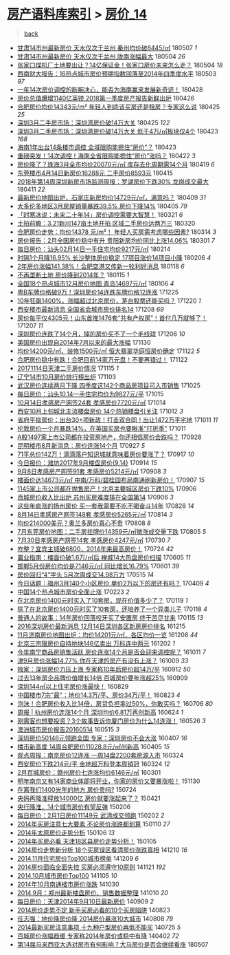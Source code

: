 [房产语料库索引](../../README.md)  > [房价_14](房价_14.md)
====
> [back](../README.md)

- [甘肃14市州最新房价 天水仅次于兰州 秦州均价破8445/㎡](http://jkwz.applinzi.com/ittc/7100310974756291590.html#%E7%94%98%E8%82%8314%E5%B8%82%E5%B7%9E%E6%9C%80%E6%96%B0%E6%88%BF%E4%BB%B7+%E5%A4%A9%E6%B0%B4%E4%BB%85%E6%AC%A1%E4%BA%8E%E5%85%B0%E5%B7%9E+%E7%A7%A6%E5%B7%9E%E5%9D%87%E4%BB%B7%E7%A0%B48445%2F%E3%8E%A1) 180507 *1* 
- [甘肃14市州最新房价 天水仅次于兰州 陇南涨幅最大](http://jkwz.applinzi.com/ittc/7099318248183170059.html#%E7%94%98%E8%82%8314%E5%B8%82%E5%B7%9E%E6%9C%80%E6%96%B0%E6%88%BF%E4%BB%B7+%E5%A4%A9%E6%B0%B4%E4%BB%85%E6%AC%A1%E4%BA%8E%E5%85%B0%E5%B7%9E+%E9%99%87%E5%8D%97%E6%B6%A8%E5%B9%85%E6%9C%80%E5%A4%A7) 180504 *26* 
- [张家口煤机厂土地要出让？14亿保证金！张家口房价未来怎么走？](http://jkwz.applinzi.com/ittc/7099244524335531014.html#%E5%BC%A0%E5%AE%B6%E5%8F%A3%E7%85%A4%E6%9C%BA%E5%8E%82%E5%9C%9F%E5%9C%B0%E8%A6%81%E5%87%BA%E8%AE%A9%EF%BC%9F14%E4%BA%BF%E4%BF%9D%E8%AF%81%E9%87%91%EF%BC%81%E5%BC%A0%E5%AE%B6%E5%8F%A3%E6%88%BF%E4%BB%B7%E6%9C%AA%E6%9D%A5%E6%80%8E%E4%B9%88%E8%B5%B0%EF%BC%9F) 180504 *18* 
- [西南财大报告：16热点城市房价预期指数回落至2014年四季度水平](http://jkwz.applinzi.com/ittc/7099020250710541322.html#%E8%A5%BF%E5%8D%97%E8%B4%A2%E5%A4%A7%E6%8A%A5%E5%91%8A%EF%BC%9A16%E7%83%AD%E7%82%B9%E5%9F%8E%E5%B8%82%E6%88%BF%E4%BB%B7%E9%A2%84%E6%9C%9F%E6%8C%87%E6%95%B0%E5%9B%9E%E8%90%BD%E8%87%B32014%E5%B9%B4%E5%9B%9B%E5%AD%A3%E5%BA%A6%E6%B0%B4%E5%B9%B3) 180503 *97* 
- [一年14次房价调控的断腕决心，能否为海南赢来发展新奇迹！](http://jkwz.applinzi.com/ittc/7096975159376479243.html#%E4%B8%80%E5%B9%B414%E6%AC%A1%E6%88%BF%E4%BB%B7%E8%B0%83%E6%8E%A7%E7%9A%84%E6%96%AD%E8%85%95%E5%86%B3%E5%BF%83%EF%BC%8C%E8%83%BD%E5%90%A6%E4%B8%BA%E6%B5%B7%E5%8D%97%E8%B5%A2%E6%9D%A5%E5%8F%91%E5%B1%95%E6%96%B0%E5%A5%87%E8%BF%B9%EF%BC%81) 180428  
- [房价总值爆增1140亿英镑 2018第一季度房产报告新鲜出炉](http://jkwz.applinzi.com/ittc/7096028236989596689.html#%E6%88%BF%E4%BB%B7%E6%80%BB%E5%80%BC%E7%88%86%E5%A2%9E1140%E4%BA%BF%E8%8B%B1%E9%95%91+2018%E7%AC%AC%E4%B8%80%E5%AD%A3%E5%BA%A6%E6%88%BF%E4%BA%A7%E6%8A%A5%E5%91%8A%E6%96%B0%E9%B2%9C%E5%87%BA%E7%82%89) 180426  
- [合肥房价均价14343元/m² 年轻人到底该买房还是租房？专家这么说](http://jkwz.applinzi.com/ittc/7095941822058857478.html#%E5%90%88%E8%82%A5%E6%88%BF%E4%BB%B7%E5%9D%87%E4%BB%B714343%E5%85%83%2Fm%C2%B2+%E5%B9%B4%E8%BD%BB%E4%BA%BA%E5%88%B0%E5%BA%95%E8%AF%A5%E4%B9%B0%E6%88%BF%E8%BF%98%E6%98%AF%E7%A7%9F%E6%88%BF%EF%BC%9F%E4%B8%93%E5%AE%B6%E8%BF%99%E4%B9%88%E8%AF%B4) 180425 *25* 
- [深圳3月二手房市场：深圳湾房价破14万大关](http://jkwz.applinzi.com/ittc/7095886713836798982.html#%E6%B7%B1%E5%9C%B33%E6%9C%88%E4%BA%8C%E6%89%8B%E6%88%BF%E5%B8%82%E5%9C%BA%EF%BC%9A%E6%B7%B1%E5%9C%B3%E6%B9%BE%E6%88%BF%E4%BB%B7%E7%A0%B414%E4%B8%87%E5%A4%A7%E5%85%B3) 180425 *122* 
- [深圳3月二手房市场：深圳湾房价破14万大关 低于4万/㎡板块仅4个](http://jkwz.applinzi.com/ittc/7095238578189894672.html#%E6%B7%B1%E5%9C%B33%E6%9C%88%E4%BA%8C%E6%89%8B%E6%88%BF%E5%B8%82%E5%9C%BA%EF%BC%9A%E6%B7%B1%E5%9C%B3%E6%B9%BE%E6%88%BF%E4%BB%B7%E7%A0%B414%E4%B8%87%E5%A4%A7%E5%85%B3+%E4%BD%8E%E4%BA%8E4%E4%B8%87%2F%E3%8E%A1%E6%9D%BF%E5%9D%97%E4%BB%854%E4%B8%AA) 180423 *168* 
- [海南1年出台14条楼市调控 全域限购能摁住“房价”？](http://jkwz.applinzi.com/ittc/7095129532447327238.html#%E6%B5%B7%E5%8D%971%E5%B9%B4%E5%87%BA%E5%8F%B014%E6%9D%A1%E6%A5%BC%E5%B8%82%E8%B0%83%E6%8E%A7+%E5%85%A8%E5%9F%9F%E9%99%90%E8%B4%AD%E8%83%BD%E6%91%81%E4%BD%8F%E2%80%9C%E6%88%BF%E4%BB%B7%E2%80%9D%EF%BC%9F) 180423  
- [重磅突发！14次调控！海南全省限购能摁住“房价”涨吗？](http://jkwz.applinzi.com/ittc/7094924701296231440.html#%E9%87%8D%E7%A3%85%E7%AA%81%E5%8F%91%EF%BC%8114%E6%AC%A1%E8%B0%83%E6%8E%A7%EF%BC%81%E6%B5%B7%E5%8D%97%E5%85%A8%E7%9C%81%E9%99%90%E8%B4%AD%E8%83%BD%E6%91%81%E4%BD%8F%E2%80%9C%E6%88%BF%E4%BB%B7%E2%80%9D%E6%B6%A8%E5%90%97%EF%BC%9F) 180422 *3* 
- [房价降了？珠海3月全市均价20070元/㎡ 库存去化周期需14个月](http://jkwz.applinzi.com/ittc/7093734842636436491.html#%E6%88%BF%E4%BB%B7%E9%99%8D%E4%BA%86%EF%BC%9F%E7%8F%A0%E6%B5%B73%E6%9C%88%E5%85%A8%E5%B8%82%E5%9D%87%E4%BB%B720070%E5%85%83%2F%E3%8E%A1+%E5%BA%93%E5%AD%98%E5%8E%BB%E5%8C%96%E5%91%A8%E6%9C%9F%E9%9C%8014%E4%B8%AA%E6%9C%88) 180419 *6* 
- [东莞楼市4月14日新房价16288元 二手房价8593元](http://jkwz.applinzi.com/ittc/7092296488233468939.html#%E4%B8%9C%E8%8E%9E%E6%A5%BC%E5%B8%824%E6%9C%8814%E6%97%A5%E6%96%B0%E6%88%BF%E4%BB%B716288%E5%85%83+%E4%BA%8C%E6%89%8B%E6%88%BF%E4%BB%B78593%E5%85%83) 180415  
- [2018年第14周深圳新房市场监测周报：罗湖房价下跌30% 龙岗成交最大](http://jkwz.applinzi.com/ittc/7090773542016910343.html#2018%E5%B9%B4%E7%AC%AC14%E5%91%A8%E6%B7%B1%E5%9C%B3%E6%96%B0%E6%88%BF%E5%B8%82%E5%9C%BA%E7%9B%91%E6%B5%8B%E5%91%A8%E6%8A%A5%EF%BC%9A%E7%BD%97%E6%B9%96%E6%88%BF%E4%BB%B7%E4%B8%8B%E8%B7%8C30%25+%E9%BE%99%E5%B2%97%E6%88%90%E4%BA%A4%E6%9C%80%E5%A4%A7) 180411 *22* 
- [最新房价地图出炉，石家庄新房均价14729元/㎡，满意吗？](http://jkwz.applinzi.com/ittc/7089876518098699274.html#%E6%9C%80%E6%96%B0%E6%88%BF%E4%BB%B7%E5%9C%B0%E5%9B%BE%E5%87%BA%E7%82%89%EF%BC%8C%E7%9F%B3%E5%AE%B6%E5%BA%84%E6%96%B0%E6%88%BF%E5%9D%87%E4%BB%B714729%E5%85%83%2F%E3%8E%A1%EF%BC%8C%E6%BB%A1%E6%84%8F%E5%90%97%EF%BC%9F) 180409 *31* 
- [大多伦多地区3月房屋销量暴跌39.5% 房价下降14%](http://jkwz.applinzi.com/ittc/7088340733818045447.html#%E5%A4%A7%E5%A4%9A%E4%BC%A6%E5%A4%9A%E5%9C%B0%E5%8C%BA3%E6%9C%88%E6%88%BF%E5%B1%8B%E9%94%80%E9%87%8F%E6%9A%B4%E8%B7%8C39.5%25+%E6%88%BF%E4%BB%B7%E4%B8%8B%E9%99%8D14%25) 180405 *79* 
- [「时寒冰说：未来二十年14」房价调控需要大智慧！](http://jkwz.applinzi.com/ittc/7082073922013234187.html#%E3%80%8C%E6%97%B6%E5%AF%92%E5%86%B0%E8%AF%B4%EF%BC%9A%E6%9C%AA%E6%9D%A5%E4%BA%8C%E5%8D%81%E5%B9%B414%E3%80%8D%E6%88%BF%E4%BB%B7%E8%B0%83%E6%8E%A7%E9%9C%80%E8%A6%81%E5%A4%A7%E6%99%BA%E6%85%A7%EF%BC%81) 180321 *6* 
- [土拍前瞻：3.21新川147亩土地开拍 区域二手房价达两万三](http://jkwz.applinzi.com/ittc/7082628645070046225.html#%E5%9C%9F%E6%8B%8D%E5%89%8D%E7%9E%BB%EF%BC%9A3.21%E6%96%B0%E5%B7%9D147%E4%BA%A9%E5%9C%9F%E5%9C%B0%E5%BC%80%E6%8B%8D+%E5%8C%BA%E5%9F%9F%E4%BA%8C%E6%89%8B%E6%88%BF%E4%BB%B7%E8%BE%BE%E4%B8%A4%E4%B8%87%E4%B8%89) 180320  
- [合肥房价走势：均价14378 元/m²！ 年轻人买房需考虑哪些因素?](http://jkwz.applinzi.com/ittc/7080280947599868939.html#%E5%90%88%E8%82%A5%E6%88%BF%E4%BB%B7%E8%B5%B0%E5%8A%BF%EF%BC%9A%E5%9D%87%E4%BB%B714378+%E5%85%83%2Fm%C2%B2%EF%BC%81+%E5%B9%B4%E8%BD%BB%E4%BA%BA%E4%B9%B0%E6%88%BF%E9%9C%80%E8%80%83%E8%99%91%E5%93%AA%E4%BA%9B%E5%9B%A0%E7%B4%A0%3F) 180314 *3* 
- [房价报告：2月全国房价稳中有升 贵阳新房均价同比上涨14.06%](http://jkwz.applinzi.com/ittc/7075564956798157841.html#%E6%88%BF%E4%BB%B7%E6%8A%A5%E5%91%8A%EF%BC%9A2%E6%9C%88%E5%85%A8%E5%9B%BD%E6%88%BF%E4%BB%B7%E7%A8%B3%E4%B8%AD%E6%9C%89%E5%8D%87+%E8%B4%B5%E9%98%B3%E6%96%B0%E6%88%BF%E5%9D%87%E4%BB%B7%E5%90%8C%E6%AF%94%E4%B8%8A%E6%B6%A814.06%25) 180301 *7* 
- [每日房价：汕头02月14日一手住宅均价9217元/㎡](http://jkwz.applinzi.com/ittc/7069960302928331793.html#%E6%AF%8F%E6%97%A5%E6%88%BF%E4%BB%B7%EF%BC%9A%E6%B1%95%E5%A4%B402%E6%9C%8814%E6%97%A5%E4%B8%80%E6%89%8B%E4%BD%8F%E5%AE%85%E5%9D%87%E4%BB%B79217%E5%85%83%2F%E3%8E%A1) 180214  
- [时隔1个月降16.95% 长沙整体房价稳定 17项目涨价14项目小降](http://jkwz.applinzi.com/ittc/7066930580296303633.html#%E6%97%B6%E9%9A%941%E4%B8%AA%E6%9C%88%E9%99%8D16.95%25+%E9%95%BF%E6%B2%99%E6%95%B4%E4%BD%93%E6%88%BF%E4%BB%B7%E7%A8%B3%E5%AE%9A+17%E9%A1%B9%E7%9B%AE%E6%B6%A8%E4%BB%B714%E9%A1%B9%E7%9B%AE%E5%B0%8F%E9%99%8D) 180206 *4* 
- [2年房价涨幅141.38%！合肥空港又传新一轮利好消息](http://jkwz.applinzi.com/ittc/7059853234716279825.html#2%E5%B9%B4%E6%88%BF%E4%BB%B7%E6%B6%A8%E5%B9%85141.38%25%EF%BC%81%E5%90%88%E8%82%A5%E7%A9%BA%E6%B8%AF%E5%8F%88%E4%BC%A0%E6%96%B0%E4%B8%80%E8%BD%AE%E5%88%A9%E5%A5%BD%E6%B6%88%E6%81%AF) 180118 *6* 
- [不再垄断土地 房价降到2014年？](http://jkwz.applinzi.com/ittc/7058890023976305681.html#%E4%B8%8D%E5%86%8D%E5%9E%84%E6%96%AD%E5%9C%9F%E5%9C%B0+%E6%88%BF%E4%BB%B7%E9%99%8D%E5%88%B02014%E5%B9%B4%EF%BC%9F) 180115 *1* 
- [全国18个热点城市12月房价地图 青岛14697元/㎡](http://jkwz.applinzi.com/ittc/7055508671792940049.html#%E5%85%A8%E5%9B%BD18%E4%B8%AA%E7%83%AD%E7%82%B9%E5%9F%8E%E5%B8%8212%E6%9C%88%E6%88%BF%E4%BB%B7%E5%9C%B0%E5%9B%BE+%E9%9D%92%E5%B2%9B14697%E5%85%83%2F%E3%8E%A1) 180106 *4* 
- [粤B车牌价格破9万！深圳房价14连跌车牌价格12连涨](http://jkwz.applinzi.com/ittc/7051061448078263312.html#%E7%B2%A4B%E8%BD%A6%E7%89%8C%E4%BB%B7%E6%A0%BC%E7%A0%B49%E4%B8%87%EF%BC%81%E6%B7%B1%E5%9C%B3%E6%88%BF%E4%BB%B714%E8%BF%9E%E8%B7%8C%E8%BD%A6%E7%89%8C%E4%BB%B7%E6%A0%BC12%E8%BF%9E%E6%B6%A8) 171225  
- [10年狂飙1400%，涨幅超过北京房价，茅台股票还能买吗？](http://jkwz.applinzi.com/ittc/7049299931955725329.html#10%E5%B9%B4%E7%8B%82%E9%A3%991400%25%EF%BC%8C%E6%B6%A8%E5%B9%85%E8%B6%85%E8%BF%87%E5%8C%97%E4%BA%AC%E6%88%BF%E4%BB%B7%EF%BC%8C%E8%8C%85%E5%8F%B0%E8%82%A1%E7%A5%A8%E8%BF%98%E8%83%BD%E4%B9%B0%E5%90%97%EF%BC%9F) 171220 *1* 
- [西安楼市最新消息 全国省会城市房价排名14](http://jkwz.applinzi.com/ittc/7044673342013965328.html#%E8%A5%BF%E5%AE%89%E6%A5%BC%E5%B8%82%E6%9C%80%E6%96%B0%E6%B6%88%E6%81%AF+%E5%85%A8%E5%9B%BD%E7%9C%81%E4%BC%9A%E5%9F%8E%E5%B8%82%E6%88%BF%E4%BB%B7%E6%8E%92%E5%90%8D14) 171208 *69* 
- [房价每平仅4305元！山东首推1476套“共有产权房”！首付几万就够了！](http://jkwz.applinzi.com/ittc/7044281067366777873.html#%E6%88%BF%E4%BB%B7%E6%AF%8F%E5%B9%B3%E4%BB%854305%E5%85%83%EF%BC%81%E5%B1%B1%E4%B8%9C%E9%A6%96%E6%8E%A81476%E5%A5%97%E2%80%9C%E5%85%B1%E6%9C%89%E4%BA%A7%E6%9D%83%E6%88%BF%E2%80%9D%EF%BC%81%E9%A6%96%E4%BB%98%E5%87%A0%E4%B8%87%E5%B0%B1%E5%A4%9F%E4%BA%86%EF%BC%81) 171207 *11* 
- [深圳房价连跌了14个月，掉的房价买不了一个毛线球](http://jkwz.applinzi.com/ittc/7043866926453883920.html#%E6%B7%B1%E5%9C%B3%E6%88%BF%E4%BB%B7%E8%BF%9E%E8%B7%8C%E4%BA%8614%E4%B8%AA%E6%9C%88%EF%BC%8C%E6%8E%89%E7%9A%84%E6%88%BF%E4%BB%B7%E4%B9%B0%E4%B8%8D%E4%BA%86%E4%B8%80%E4%B8%AA%E6%AF%9B%E7%BA%BF%E7%90%83) 171206 *10* 
- [美国房价出现自2014年7月以来的最大涨幅](http://jkwz.applinzi.com/ittc/7041787527969637392.html#%E7%BE%8E%E5%9B%BD%E6%88%BF%E4%BB%B7%E5%87%BA%E7%8E%B0%E8%87%AA2014%E5%B9%B47%E6%9C%88%E4%BB%A5%E6%9D%A5%E7%9A%84%E6%9C%80%E5%A4%A7%E6%B6%A8%E5%B9%85) 171130  
- [均价14200元/㎡、装修1500元/㎡ 恒大翡翠华庭恒房价确定](http://jkwz.applinzi.com/ittc/7038819529843541009.html#%E5%9D%87%E4%BB%B714200%E5%85%83%2F%E3%8E%A1%E3%80%81%E8%A3%85%E4%BF%AE1500%E5%85%83%2F%E3%8E%A1+%E6%81%92%E5%A4%A7%E7%BF%A1%E7%BF%A0%E5%8D%8E%E5%BA%AD%E6%81%92%E6%88%BF%E4%BB%B7%E7%A1%AE%E5%AE%9A) 171122 *5* 
- [合肥房价稳中有跌！合肥目前14家万元盘！不要再错过！](http://jkwz.applinzi.com/ittc/7038779075827598352.html#%E5%90%88%E8%82%A5%E6%88%BF%E4%BB%B7%E7%A8%B3%E4%B8%AD%E6%9C%89%E8%B7%8C%EF%BC%81%E5%90%88%E8%82%A5%E7%9B%AE%E5%89%8D14%E5%AE%B6%E4%B8%87%E5%85%83%E7%9B%98%EF%BC%81%E4%B8%8D%E8%A6%81%E5%86%8D%E9%94%99%E8%BF%87%EF%BC%81) 171122  
- [20171114日天津二手房价情况](http://jkwz.applinzi.com/ittc/7036264453455217681.html#20171114%E6%97%A5%E5%A4%A9%E6%B4%A5%E4%BA%8C%E6%89%8B%E6%88%BF%E4%BB%B7%E6%83%85%E5%86%B5) 171115 *1* 
- [辽宁14市10月房价排行榜出炉](http://jkwz.applinzi.com/ittc/7031666084703372304.html#%E8%BE%BD%E5%AE%8114%E5%B8%8210%E6%9C%88%E6%88%BF%E4%BB%B7%E6%8E%92%E8%A1%8C%E6%A6%9C%E5%87%BA%E7%82%89) 171103  
- [武汉房价连续两月下降 四季度这142个商品房项目可入市销售](http://jkwz.applinzi.com/ittc/7028430849173881873.html#%E6%AD%A6%E6%B1%89%E6%88%BF%E4%BB%B7%E8%BF%9E%E7%BB%AD%E4%B8%A4%E6%9C%88%E4%B8%8B%E9%99%8D+%E5%9B%9B%E5%AD%A3%E5%BA%A6%E8%BF%99142%E4%B8%AA%E5%95%86%E5%93%81%E6%88%BF%E9%A1%B9%E7%9B%AE%E5%8F%AF%E5%85%A5%E5%B8%82%E9%94%80%E5%94%AE) 171025  
- [每日房价：汕头10.14一手住宅均价为9827元/平](http://jkwz.applinzi.com/ittc/7024732756662289424.html#%E6%AF%8F%E6%97%A5%E6%88%BF%E4%BB%B7%EF%BC%9A%E6%B1%95%E5%A4%B410.14%E4%B8%80%E6%89%8B%E4%BD%8F%E5%AE%85%E5%9D%87%E4%BB%B7%E4%B8%BA9827%E5%85%83%2F%E5%B9%B3) 171015  
- [10月14日孝感房产网签24套 孝感房价7720元/㎡](http://jkwz.applinzi.com/ittc/7024350895020721168.html#10%E6%9C%8814%E6%97%A5%E5%AD%9D%E6%84%9F%E6%88%BF%E4%BA%A7%E7%BD%91%E7%AD%BE24%E5%A5%97+%E5%AD%9D%E6%84%9F%E6%88%BF%E4%BB%B77720%E5%85%83%2F%E3%8E%A1) 171014  
- [西安10月上旬城北主流楼盘房价 14个热销楼盘引关注](http://jkwz.applinzi.com/ittc/7023571544087987217.html#%E8%A5%BF%E5%AE%8910%E6%9C%88%E4%B8%8A%E6%97%AC%E5%9F%8E%E5%8C%97%E4%B8%BB%E6%B5%81%E6%A5%BC%E7%9B%98%E6%88%BF%E4%BB%B7+14%E4%B8%AA%E7%83%AD%E9%94%80%E6%A5%BC%E7%9B%98%E5%BC%95%E5%85%B3%E6%B3%A8) 171012 *3* 
- [省府平抑房价：出台30+项新政！打击双合同！出让1472万平宅地](http://jkwz.applinzi.com/ittc/7023121736688731152.html#%E7%9C%81%E5%BA%9C%E5%B9%B3%E6%8A%91%E6%88%BF%E4%BB%B7%EF%BC%9A%E5%87%BA%E5%8F%B030%2B%E9%A1%B9%E6%96%B0%E6%94%BF%EF%BC%81%E6%89%93%E5%87%BB%E5%8F%8C%E5%90%88%E5%90%8C%EF%BC%81%E5%87%BA%E8%AE%A91472%E4%B8%87%E5%B9%B3%E5%AE%85%E5%9C%B0) 171011 *11* 
- [伦敦房价一个月暴跌14%，在英国买房也要瞅准“打折季”](http://jkwz.applinzi.com/ittc/7023106146557232144.html#%E4%BC%A6%E6%95%A6%E6%88%BF%E4%BB%B7%E4%B8%80%E4%B8%AA%E6%9C%88%E6%9A%B4%E8%B7%8C14%25%EF%BC%8C%E5%9C%A8%E8%8B%B1%E5%9B%BD%E4%B9%B0%E6%88%BF%E4%B9%9F%E8%A6%81%E7%9E%85%E5%87%86%E2%80%9C%E6%89%93%E6%8A%98%E5%AD%A3%E2%80%9D) 171011  
- [A股1497家上市公司都在投资房地产，你还相信房价会跌吗？](http://jkwz.applinzi.com/ittc/7018437929188459536.html#A%E8%82%A11497%E5%AE%B6%E4%B8%8A%E5%B8%82%E5%85%AC%E5%8F%B8%E9%83%BD%E5%9C%A8%E6%8A%95%E8%B5%84%E6%88%BF%E5%9C%B0%E4%BA%A7%EF%BC%8C%E4%BD%A0%E8%BF%98%E7%9B%B8%E4%BF%A1%E6%88%BF%E4%BB%B7%E4%BC%9A%E8%B7%8C%E5%90%97%EF%BC%9F) 170928  
- [昆明楼市8月新消息：房价连涨14个月](http://jkwz.applinzi.com/ittc/7017956355422553105.html#%E6%98%86%E6%98%8E%E6%A5%BC%E5%B8%828%E6%9C%88%E6%96%B0%E6%B6%88%E6%81%AF%EF%BC%9A%E6%88%BF%E4%BB%B7%E8%BF%9E%E6%B6%A814%E4%B8%AA%E6%9C%88) 170927 *5* 
- [71平总价142万！滴滴落户知识城就意味着房价要涨了？](http://jkwz.applinzi.com/ittc/7014321027423929360.html#71%E5%B9%B3%E6%80%BB%E4%BB%B7142%E4%B8%87%EF%BC%81%E6%BB%B4%E6%BB%B4%E8%90%BD%E6%88%B7%E7%9F%A5%E8%AF%86%E5%9F%8E%E5%B0%B1%E6%84%8F%E5%91%B3%E7%9D%80%E6%88%BF%E4%BB%B7%E8%A6%81%E6%B6%A8%E4%BA%86%EF%BC%9F) 170917 *10* 
- [今日报价：潍坊2017年9月楼盘房价(9.14)](http://jkwz.applinzi.com/ittc/7013045518102692881.html#%E4%BB%8A%E6%97%A5%E6%8A%A5%E4%BB%B7%EF%BC%9A%E6%BD%8D%E5%9D%8A2017%E5%B9%B49%E6%9C%88%E6%A5%BC%E7%9B%98%E6%88%BF%E4%BB%B7%289.14%29) 170914 *15* 
- [9月8日孝感房产网签91套 孝感房价5214元/㎡](http://jkwz.applinzi.com/ittc/7010995019002151953.html#9%E6%9C%888%E6%97%A5%E5%AD%9D%E6%84%9F%E6%88%BF%E4%BA%A7%E7%BD%91%E7%AD%BE91%E5%A5%97+%E5%AD%9D%E6%84%9F%E6%88%BF%E4%BB%B75214%E5%85%83%2F%E3%8E%A1) 170908 *3* 
- [楼面价达14673元/㎡ 中南/万科/碧桂园布局南通刷新房价！](http://jkwz.applinzi.com/ittc/7010609098956211216.html#%E6%A5%BC%E9%9D%A2%E4%BB%B7%E8%BE%BE14673%E5%85%83%2F%E3%8E%A1+%E4%B8%AD%E5%8D%97%2F%E4%B8%87%E7%A7%91%2F%E7%A2%A7%E6%A1%82%E5%9B%AD%E5%B8%83%E5%B1%80%E5%8D%97%E9%80%9A%E5%88%B7%E6%96%B0%E6%88%BF%E4%BB%B7%EF%BC%81) 170907 *15* 
- [1145家上市公司都在抛售房产！北京主要城区房价下跌10%](http://jkwz.applinzi.com/ittc/7010130718678844432.html#1145%E5%AE%B6%E4%B8%8A%E5%B8%82%E5%85%AC%E5%8F%B8%E9%83%BD%E5%9C%A8%E6%8A%9B%E5%94%AE%E6%88%BF%E4%BA%A7%EF%BC%81%E5%8C%97%E4%BA%AC%E4%B8%BB%E8%A6%81%E5%9F%8E%E5%8C%BA%E6%88%BF%E4%BB%B7%E4%B8%8B%E8%B7%8C10%25) 170906  
- [百城房价收入比出炉 苏州买房难度排在全国第14](http://jkwz.applinzi.com/ittc/7010126381667845137.html#%E7%99%BE%E5%9F%8E%E6%88%BF%E4%BB%B7%E6%94%B6%E5%85%A5%E6%AF%94%E5%87%BA%E7%82%89+%E8%8B%8F%E5%B7%9E%E4%B9%B0%E6%88%BF%E9%9A%BE%E5%BA%A6%E6%8E%92%E5%9C%A8%E5%85%A8%E5%9B%BD%E7%AC%AC14) 170906 *3* 
- [这些年疯涨的扬州房价 买一套我需要不吃不喝奋斗14年](http://jkwz.applinzi.com/ittc/7006811536432301073.html#%E8%BF%99%E4%BA%9B%E5%B9%B4%E7%96%AF%E6%B6%A8%E7%9A%84%E6%89%AC%E5%B7%9E%E6%88%BF%E4%BB%B7+%E4%B9%B0%E4%B8%80%E5%A5%97%E6%88%91%E9%9C%80%E8%A6%81%E4%B8%8D%E5%90%83%E4%B8%8D%E5%96%9D%E5%A5%8B%E6%96%9714%E5%B9%B4) 170828 *14* 
- [8月14日孝感房产网签148套 孝感房价5265元/㎡](http://jkwz.applinzi.com/ittc/7001718072388617232.html#8%E6%9C%8814%E6%97%A5%E5%AD%9D%E6%84%9F%E6%88%BF%E4%BA%A7%E7%BD%91%E7%AD%BE148%E5%A5%97+%E5%AD%9D%E6%84%9F%E6%88%BF%E4%BB%B75265%E5%85%83%2F%E3%8E%A1) 170814 *3* 
- [均价214000美元？奥兰多房价真心不贵](http://jkwz.applinzi.com/ittc/6999474859158275088.html#%E5%9D%87%E4%BB%B7214000%E7%BE%8E%E5%85%83%EF%BC%9F%E5%A5%A5%E5%85%B0%E5%A4%9A%E6%88%BF%E4%BB%B7%E7%9C%9F%E5%BF%83%E4%B8%8D%E8%B4%B5) 170808 *8* 
- [7月东莞房价地图：二手房挂牌价14359元/㎡微涨成交量下跌](http://jkwz.applinzi.com/ittc/6998381178581943312.html#7%E6%9C%88%E4%B8%9C%E8%8E%9E%E6%88%BF%E4%BB%B7%E5%9C%B0%E5%9B%BE%EF%BC%9A%E4%BA%8C%E6%89%8B%E6%88%BF%E6%8C%82%E7%89%8C%E4%BB%B714359%E5%85%83%2F%E3%8E%A1%E5%BE%AE%E6%B6%A8%E6%88%90%E4%BA%A4%E9%87%8F%E4%B8%8B%E8%B7%8C) 170805 *5* 
- [7月30日孝感房产网签14套 孝感房价4247元/㎡](http://jkwz.applinzi.com/ittc/6996153508502701073.html#7%E6%9C%8830%E6%97%A5%E5%AD%9D%E6%84%9F%E6%88%BF%E4%BA%A7%E7%BD%91%E7%AD%BE14%E5%A5%97+%E5%AD%9D%E6%84%9F%E6%88%BF%E4%BB%B74247%E5%85%83%2F%E3%8E%A1) 170730 *7* 
- [咋整？宜宾主城破6800，2014年来最高房价！](http://jkwz.applinzi.com/ittc/6993801132282217488.html#%E5%92%8B%E6%95%B4%EF%BC%9F%E5%AE%9C%E5%AE%BE%E4%B8%BB%E5%9F%8E%E7%A0%B46800%EF%BC%8C2014%E5%B9%B4%E6%9D%A5%E6%9C%80%E9%AB%98%E6%88%BF%E4%BB%B7%EF%BC%81) 170724 *42* 
- [置业指南：楼面价破1.6万/㎡后 禅城14大热盘房价扫描](http://jkwz.applinzi.com/ittc/6975575167022400517.html#%E7%BD%AE%E4%B8%9A%E6%8C%87%E5%8D%97%EF%BC%9A%E6%A5%BC%E9%9D%A2%E4%BB%B7%E7%A0%B41.6%E4%B8%87%2F%E3%8E%A1%E5%90%8E+%E7%A6%85%E5%9F%8E14%E5%A4%A7%E7%83%AD%E7%9B%98%E6%88%BF%E4%BB%B7%E6%89%AB%E6%8F%8F) 170605 *11* 
- [邯郸5月份房价均价是7146元/㎡ 同比增长16.79%](http://jkwz.applinzi.com/ittc/6974284946716754949.html#%E9%82%AF%E9%83%B85%E6%9C%88%E4%BB%BD%E6%88%BF%E4%BB%B7%E5%9D%87%E4%BB%B7%E6%98%AF7146%E5%85%83%2F%E3%8E%A1+%E5%90%8C%E6%AF%94%E5%A2%9E%E9%95%BF16.79%25) 170601 *39* 
- [房价回归“4”字头 5月次周成交14.98万方](http://jkwz.applinzi.com/ittc/6967942246962840580.html#%E6%88%BF%E4%BB%B7%E5%9B%9E%E5%BD%92%E2%80%9C4%E2%80%9D%E5%AD%97%E5%A4%B4+5%E6%9C%88%E6%AC%A1%E5%91%A8%E6%88%90%E4%BA%A414.98%E4%B8%87%E6%96%B9) 170515 *14* 
- [今日话题｜福州3月140个小区房价 单价2万以下的房还有吗？](http://jkwz.applinzi.com/ittc/6954157412037690373.html#%E4%BB%8A%E6%97%A5%E8%AF%9D%E9%A2%98%EF%BD%9C%E7%A6%8F%E5%B7%9E3%E6%9C%88140%E4%B8%AA%E5%B0%8F%E5%8C%BA%E6%88%BF%E4%BB%B7+%E5%8D%95%E4%BB%B72%E4%B8%87%E4%BB%A5%E4%B8%8B%E7%9A%84%E6%88%BF%E8%BF%98%E6%9C%89%E5%90%97%EF%BC%9F) 170409 *4* 
- [中国14个热点城市房价全面止涨](http://jkwz.applinzi.com/ittc/6937883454460134405.html#%E4%B8%AD%E5%9B%BD14%E4%B8%AA%E7%83%AD%E7%82%B9%E5%9F%8E%E5%B8%82%E6%88%BF%E4%BB%B7%E5%85%A8%E9%9D%A2%E6%AD%A2%E6%B6%A8) 170223 *2* 
- [在北京房价1400元时买入了10套房，现在价值多少了？](http://jkwz.applinzi.com/ittc/6924838844020294661.html#%E5%9C%A8%E5%8C%97%E4%BA%AC%E6%88%BF%E4%BB%B71400%E5%85%83%E6%97%B6%E4%B9%B0%E5%85%A5%E4%BA%8610%E5%A5%97%E6%88%BF%EF%BC%8C%E7%8E%B0%E5%9C%A8%E4%BB%B7%E5%80%BC%E5%A4%9A%E5%B0%91%E4%BA%86%EF%BC%9F) 170119 *1* 
- [除了在北京房价1400元时买了10套房，还培养了一个异类儿子](http://jkwz.applinzi.com/ittc/6924514831968502788.html#%E9%99%A4%E4%BA%86%E5%9C%A8%E5%8C%97%E4%BA%AC%E6%88%BF%E4%BB%B71400%E5%85%83%E6%97%B6%E4%B9%B0%E4%BA%8610%E5%A5%97%E6%88%BF%EF%BC%8C%E8%BF%98%E5%9F%B9%E5%85%BB%E4%BA%86%E4%B8%80%E4%B8%AA%E5%BC%82%E7%B1%BB%E5%84%BF%E5%AD%90) 170118 *4* 
- [普通人的故事：14年房价回落咬牙买了安置房 终于苦尽甘来](http://jkwz.applinzi.com/ittc/6923292213563098117.html#%E6%99%AE%E9%80%9A%E4%BA%BA%E7%9A%84%E6%95%85%E4%BA%8B%EF%BC%9A14%E5%B9%B4%E6%88%BF%E4%BB%B7%E5%9B%9E%E8%90%BD%E5%92%AC%E7%89%99%E4%B9%B0%E4%BA%86%E5%AE%89%E7%BD%AE%E6%88%BF+%E7%BB%88%E4%BA%8E%E8%8B%A6%E5%B0%BD%E7%94%98%E6%9D%A5) 170115 *13* 
- [2016深圳房价最新消息 12月14日深圳各区新房房价排名](http://jkwz.applinzi.com/ittc/6911797827922822149.html#2016%E6%B7%B1%E5%9C%B3%E6%88%BF%E4%BB%B7%E6%9C%80%E6%96%B0%E6%B6%88%E6%81%AF+12%E6%9C%8814%E6%97%A5%E6%B7%B1%E5%9C%B3%E5%90%84%E5%8C%BA%E6%96%B0%E6%88%BF%E6%88%BF%E4%BB%B7%E6%8E%92%E5%90%8D) 161215  
- [11月济南房价地图出炉：均价14201元/㎡、各区均价一览](http://jkwz.applinzi.com/ittc/6909309780572505092.html#11%E6%9C%88%E6%B5%8E%E5%8D%97%E6%88%BF%E4%BB%B7%E5%9C%B0%E5%9B%BE%E5%87%BA%E7%82%89%EF%BC%9A%E5%9D%87%E4%BB%B714201%E5%85%83%2F%E3%8E%A1%E3%80%81%E5%90%84%E5%8C%BA%E5%9D%87%E4%BB%B7%E4%B8%80%E8%A7%88) 161208 *44* 
- [北京三宗限房价自持地块146亿卖出 万科连中两元](http://jkwz.applinzi.com/ittc/6906952320369034244.html#%E5%8C%97%E4%BA%AC%E4%B8%89%E5%AE%97%E9%99%90%E6%88%BF%E4%BB%B7%E8%87%AA%E6%8C%81%E5%9C%B0%E5%9D%97146%E4%BA%BF%E5%8D%96%E5%87%BA+%E4%B8%87%E7%A7%91%E8%BF%9E%E4%B8%AD%E4%B8%A4%E5%85%83) 161202 *1* 
- [今年南宁商品房销售活跃 房价连涨14个月是否会迎来调控呢？](http://jkwz.applinzi.com/ittc/6887751003591410693.html#%E4%BB%8A%E5%B9%B4%E5%8D%97%E5%AE%81%E5%95%86%E5%93%81%E6%88%BF%E9%94%80%E5%94%AE%E6%B4%BB%E8%B7%83+%E6%88%BF%E4%BB%B7%E8%BF%9E%E6%B6%A814%E4%B8%AA%E6%9C%88%E6%98%AF%E5%90%A6%E4%BC%9A%E8%BF%8E%E6%9D%A5%E8%B0%83%E6%8E%A7%E5%91%A2%EF%BC%9F) 161011 *7* 
- [津9月房价涨幅14.77% 你在天津的房产有没有上涨？](http://jkwz.applinzi.com/ittc/6887009048095884292.html#%E6%B4%A59%E6%9C%88%E6%88%BF%E4%BB%B7%E6%B6%A8%E5%B9%8514.77%25+%E4%BD%A0%E5%9C%A8%E5%A4%A9%E6%B4%A5%E7%9A%84%E6%88%BF%E4%BA%A7%E6%9C%89%E6%B2%A1%E6%9C%89%E4%B8%8A%E6%B6%A8%EF%BC%9F) 161009 *33* 
- [独家：深圳房价力压上海 专家称10年后房价超14万/平](http://jkwz.applinzi.com/ittc/6877004720245310469.html#%E7%8B%AC%E5%AE%B6%EF%BC%9A%E6%B7%B1%E5%9C%B3%E6%88%BF%E4%BB%B7%E5%8A%9B%E5%8E%8B%E4%B8%8A%E6%B5%B7+%E4%B8%93%E5%AE%B6%E7%A7%B010%E5%B9%B4%E5%90%8E%E6%88%BF%E4%BB%B7%E8%B6%8514%E4%B8%87%2F%E5%B9%B3) 160912 *50* 
- [过去13年房企品牌价值增长14倍 百城房价要年涨超25%](http://jkwz.applinzi.com/ittc/6875788382298440708.html#%E8%BF%87%E5%8E%BB13%E5%B9%B4%E6%88%BF%E4%BC%81%E5%93%81%E7%89%8C%E4%BB%B7%E5%80%BC%E5%A2%9E%E9%95%BF14%E5%80%8D+%E7%99%BE%E5%9F%8E%E6%88%BF%E4%BB%B7%E8%A6%81%E5%B9%B4%E6%B6%A8%E8%B6%8525%25) 160909  
- [深圳144㎡以上住宅房价涨最快！](http://jkwz.applinzi.com/ittc/6871704081638360069.html#%E6%B7%B1%E5%9C%B3144%E3%8E%A1%E4%BB%A5%E4%B8%8A%E4%BD%8F%E5%AE%85%E6%88%BF%E4%BB%B7%E6%B6%A8%E6%9C%80%E5%BF%AB%EF%BC%81) 160829  
- [中国楼市7宗&quot;最&quot;：地价14.3万/平、房价34万/平！](http://jkwz.applinzi.com/ittc/6869593033527526405.html#%E4%B8%AD%E5%9B%BD%E6%A5%BC%E5%B8%827%E5%AE%97%26quot%3B%E6%9C%80%26quot%3B%EF%BC%9A%E5%9C%B0%E4%BB%B714.3%E4%B8%87%2F%E5%B9%B3%E3%80%81%E6%88%BF%E4%BB%B734%E4%B8%87%2F%E5%B9%B3%EF%BC%81) 160823 *4* 
- [泡沫！合肥房价收入比14倍，房贷负担率过50%，你敢买吗？](http://jkwz.applinzi.com/ittc/6851640128346522628.html#%E6%B3%A1%E6%B2%AB%EF%BC%81%E5%90%88%E8%82%A5%E6%88%BF%E4%BB%B7%E6%94%B6%E5%85%A5%E6%AF%9414%E5%80%8D%EF%BC%8C%E6%88%BF%E8%B4%B7%E8%B4%9F%E6%8B%85%E7%8E%87%E8%BF%8750%25%EF%BC%8C%E4%BD%A0%E6%95%A2%E4%B9%B0%E5%90%97%EF%BC%9F) 160706 *80* 
- [周报 | 杭州房价连涨14个月 深圳均价6.81万再创新高](http://jkwz.applinzi.com/ittc/6847355093611185157.html#%E5%91%A8%E6%8A%A5+%7C+%E6%9D%AD%E5%B7%9E%E6%88%BF%E4%BB%B7%E8%BF%9E%E6%B6%A814%E4%B8%AA%E6%9C%88+%E6%B7%B1%E5%9C%B3%E5%9D%87%E4%BB%B76.81%E4%B8%87%E5%86%8D%E5%88%9B%E6%96%B0%E9%AB%98) 160624 *1* 
- [刚需客也想要投资？3个故事告诉你厦门房价为什么14连涨！](http://jkwz.applinzi.com/ittc/6836622199636886533.html#%E5%88%9A%E9%9C%80%E5%AE%A2%E4%B9%9F%E6%83%B3%E8%A6%81%E6%8A%95%E8%B5%84%EF%BC%9F3%E4%B8%AA%E6%95%85%E4%BA%8B%E5%91%8A%E8%AF%89%E4%BD%A0%E5%8E%A6%E9%97%A8%E6%88%BF%E4%BB%B7%E4%B8%BA%E4%BB%80%E4%B9%8814%E8%BF%9E%E6%B6%A8%EF%BC%81) 160526 *3* 
- [澳洲城市房价报告20160514](http://jkwz.applinzi.com/ittc/6832452450313044997.html#%E6%BE%B3%E6%B4%B2%E5%9F%8E%E5%B8%82%E6%88%BF%E4%BB%B7%E6%8A%A5%E5%91%8A20160514) 160515 *3* 
- [深圳房价50146元领跑全国 专家：深圳房价不会大涨](http://jkwz.applinzi.com/ittc/6818351103049466884.html#%E6%B7%B1%E5%9C%B3%E6%88%BF%E4%BB%B750146%E5%85%83%E9%A2%86%E8%B7%91%E5%85%A8%E5%9B%BD+%E4%B8%93%E5%AE%B6%EF%BC%9A%E6%B7%B1%E5%9C%B3%E6%88%BF%E4%BB%B7%E4%B8%8D%E4%BC%9A%E5%A4%A7%E6%B6%A8) 160407 *16* 
- [楼市新高度   14周合肥房价11028.8元/㎡创新高](http://jkwz.applinzi.com/ittc/6817520823581541381.html#%E6%A5%BC%E5%B8%82%E6%96%B0%E9%AB%98%E5%BA%A6+++14%E5%91%A8%E5%90%88%E8%82%A5%E6%88%BF%E4%BB%B711028.8%E5%85%83%2F%E3%8E%A1%E5%88%9B%E6%96%B0%E9%AB%98) 160405 *15* 
- [观点周报：南京房价12连涨 一周14盘2200套房源入市](http://jkwz.applinzi.com/ittc/6813095142797870085.html#%E8%A7%82%E7%82%B9%E5%91%A8%E6%8A%A5%EF%BC%9A%E5%8D%97%E4%BA%AC%E6%88%BF%E4%BB%B712%E8%BF%9E%E6%B6%A8+%E4%B8%80%E5%91%A814%E7%9B%982200%E5%A5%97%E6%88%BF%E6%BA%90%E5%85%A5%E5%B8%82) 160324  
- [西安房价下跌214元/平 金地超万科登本周销冠](http://jkwz.applinzi.com/ittc/6813077540679713796.html#%E8%A5%BF%E5%AE%89%E6%88%BF%E4%BB%B7%E4%B8%8B%E8%B7%8C214%E5%85%83%2F%E5%B9%B3+%E9%87%91%E5%9C%B0%E8%B6%85%E4%B8%87%E7%A7%91%E7%99%BB%E6%9C%AC%E5%91%A8%E9%94%80%E5%86%A0) 160324 *12* 
- [2月百城房价：赣州房价七连涨均价6146元/㎡](http://jkwz.applinzi.com/ittc/6804567317979595781.html#2%E6%9C%88%E7%99%BE%E5%9F%8E%E6%88%BF%E4%BB%B7%EF%BC%9A%E8%B5%A3%E5%B7%9E%E6%88%BF%E4%BB%B7%E4%B8%83%E8%BF%9E%E6%B6%A8%E5%9D%87%E4%BB%B76146%E5%85%83%2F%E3%8E%A1) 160301  
- [明年南京又有14家商业体即将开业，你家的房价又要暴涨啦！](http://jkwz.applinzi.com/ittc/6770480313948177412.html#%E6%98%8E%E5%B9%B4%E5%8D%97%E4%BA%AC%E5%8F%88%E6%9C%8914%E5%AE%B6%E5%95%86%E4%B8%9A%E4%BD%93%E5%8D%B3%E5%B0%86%E5%BC%80%E4%B8%9A%EF%BC%8C%E4%BD%A0%E5%AE%B6%E7%9A%84%E6%88%BF%E4%BB%B7%E5%8F%88%E8%A6%81%E6%9A%B4%E6%B6%A8%E5%95%A6%EF%BC%81) 151130  
- [在离我们1400光年的地方 房价贵吗?](http://jkwz.applinzi.com/ittc/547650611432688196.html#%E5%9C%A8%E7%A6%BB%E6%88%91%E4%BB%AC1400%E5%85%89%E5%B9%B4%E7%9A%84%E5%9C%B0%E6%96%B9+%E6%88%BF%E4%BB%B7%E8%B4%B5%E5%90%97%3F) 150724  
- [央妈再降准释放14000亿 房价就要涨起来了？](http://jkwz.applinzi.com/ittc/547650611406334879.html#%E5%A4%AE%E5%A6%88%E5%86%8D%E9%99%8D%E5%87%86%E9%87%8A%E6%94%BE14000%E4%BA%BF+%E6%88%BF%E4%BB%B7%E5%B0%B1%E8%A6%81%E6%B6%A8%E8%B5%B7%E6%9D%A5%E4%BA%86%EF%BC%9F) 150421  
- [央行降准，14个城市房价有望反弹](http://jkwz.applinzi.com/ittc/547650611391981501.html#%E5%A4%AE%E8%A1%8C%E9%99%8D%E5%87%86%EF%BC%8C14%E4%B8%AA%E5%9F%8E%E5%B8%82%E6%88%BF%E4%BB%B7%E6%9C%89%E6%9C%9B%E5%8F%8D%E5%BC%B9) 150206  
- [每日房价：2月1日房价11149元 武清成交领跑](http://jkwz.applinzi.com/ittc/547650611388517615.html#%E6%AF%8F%E6%97%A5%E6%88%BF%E4%BB%B7%EF%BC%9A2%E6%9C%881%E6%97%A5%E6%88%BF%E4%BB%B711149%E5%85%83+%E6%AD%A6%E6%B8%85%E6%88%90%E4%BA%A4%E9%A2%86%E8%B7%91) 150202 *2* 
- [2014年买房注意七大要素 不论房价涨跌都划算](http://jkwz.applinzi.com/ittc/547650611365987178.html#2014%E5%B9%B4%E4%B9%B0%E6%88%BF%E6%B3%A8%E6%84%8F%E4%B8%83%E5%A4%A7%E8%A6%81%E7%B4%A0+%E4%B8%8D%E8%AE%BA%E6%88%BF%E4%BB%B7%E6%B6%A8%E8%B7%8C%E9%83%BD%E5%88%92%E7%AE%97) 150110 *27* 
- [2014年太原房价走势分析](http://jkwz.applinzi.com/ittc/547650611384365292.html#2014%E5%B9%B4%E5%A4%AA%E5%8E%9F%E6%88%BF%E4%BB%B7%E8%B5%B0%E5%8A%BF%E5%88%86%E6%9E%90) 150106 *13* 
- [2014年买房必看 天津18区县房价走势分析！](http://jkwz.applinzi.com/ittc/547650611383871560.html#2014%E5%B9%B4%E4%B9%B0%E6%88%BF%E5%BF%85%E7%9C%8B+%E5%A4%A9%E6%B4%A518%E5%8C%BA%E5%8E%BF%E6%88%BF%E4%BB%B7%E8%B5%B0%E5%8A%BF%E5%88%86%E6%9E%90%EF%BC%81) 150105  
- [2014房价走势新分析 18个买房误区看清房价涨跌真相](http://jkwz.applinzi.com/ittc/547650611382959557.html#2014%E6%88%BF%E4%BB%B7%E8%B5%B0%E5%8A%BF%E6%96%B0%E5%88%86%E6%9E%90+18%E4%B8%AA%E4%B9%B0%E6%88%BF%E8%AF%AF%E5%8C%BA%E7%9C%8B%E6%B8%85%E6%88%BF%E4%BB%B7%E6%B6%A8%E8%B7%8C%E7%9C%9F%E7%9B%B8) 141210 *16* 
- [2014.11月住宅房价Top100城市榜单](http://jkwz.applinzi.com/ittc/547650611382554876.html#2014.11%E6%9C%88%E4%BD%8F%E5%AE%85%E6%88%BF%E4%BB%B7Top100%E5%9F%8E%E5%B8%82%E6%A6%9C%E5%8D%95) 141209 *6* 
- [2014房价面临全面失控 买房必须遵守10原则](http://jkwz.applinzi.com/ittc/547650611381653158.html#2014%E6%88%BF%E4%BB%B7%E9%9D%A2%E4%B8%B4%E5%85%A8%E9%9D%A2%E5%A4%B1%E6%8E%A7+%E4%B9%B0%E6%88%BF%E5%BF%85%E9%A1%BB%E9%81%B5%E5%AE%8810%E5%8E%9F%E5%88%99) 141121 *192* 
- [2014.10月城市房价Top100](http://jkwz.applinzi.com/ittc/547650611378887783.html#2014.10%E6%9C%88%E5%9F%8E%E5%B8%82%E6%88%BF%E4%BB%B7Top100) 141105 *10* 
- [2014年10月南通楼市房价涨跌](http://jkwz.applinzi.com/ittc/547650611376883497.html#2014%E5%B9%B410%E6%9C%88%E5%8D%97%E9%80%9A%E6%A5%BC%E5%B8%82%E6%88%BF%E4%BB%B7%E6%B6%A8%E8%B7%8C) 141030  
- [2014.9月：郑州最新楼盘房价、销售数据整理](http://jkwz.applinzi.com/ittc/547650611375913458.html#2014.9%E6%9C%88%EF%BC%9A%E9%83%91%E5%B7%9E%E6%9C%80%E6%96%B0%E6%A5%BC%E7%9B%98%E6%88%BF%E4%BB%B7%E3%80%81%E9%94%80%E5%94%AE%E6%95%B0%E6%8D%AE%E6%95%B4%E7%90%86) 141010 *20* 
- [每日房价：天津2014年9月10日最新房价](http://jkwz.applinzi.com/ittc/547650611375869978.html#%E6%AF%8F%E6%97%A5%E6%88%BF%E4%BB%B7%EF%BC%9A%E5%A4%A9%E6%B4%A52014%E5%B9%B49%E6%9C%8810%E6%97%A5%E6%9C%80%E6%96%B0%E6%88%BF%E4%BB%B7) 140909 *2* 
- [2014房价走势不定 新手买房必看的10个买房陷阱](http://jkwz.applinzi.com/ittc/547650611372067827.html#2014%E6%88%BF%E4%BB%B7%E8%B5%B0%E5%8A%BF%E4%B8%8D%E5%AE%9A+%E6%96%B0%E6%89%8B%E4%B9%B0%E6%88%BF%E5%BF%85%E7%9C%8B%E7%9A%8410%E4%B8%AA%E4%B9%B0%E6%88%BF%E9%99%B7%E9%98%B1) 140823  
- [任志强：地价降房价降 2014房价暴涨10大城市](http://jkwz.applinzi.com/ittc/547650611369537372.html#%E4%BB%BB%E5%BF%97%E5%BC%BA%EF%BC%9A%E5%9C%B0%E4%BB%B7%E9%99%8D%E6%88%BF%E4%BB%B7%E9%99%8D+2014%E6%88%BF%E4%BB%B7%E6%9A%B4%E6%B6%A810%E5%A4%A7%E5%9F%8E%E5%B8%82) 140808 *78* 
- [2014最新买房注意事项 十九种户型房价再低不能买](http://jkwz.applinzi.com/ittc/547650611370066157.html#2014%E6%9C%80%E6%96%B0%E4%B9%B0%E6%88%BF%E6%B3%A8%E6%84%8F%E4%BA%8B%E9%A1%B9+%E5%8D%81%E4%B9%9D%E7%A7%8D%E6%88%B7%E5%9E%8B%E6%88%BF%E4%BB%B7%E5%86%8D%E4%BD%8E%E4%B8%8D%E8%83%BD%E4%B9%B0) 140725 *5* 
- [百城房价涨幅趋缓 专家称2014年房价或稳中有降](http://jkwz.applinzi.com/ittc/547650611363230019.html#%E7%99%BE%E5%9F%8E%E6%88%BF%E4%BB%B7%E6%B6%A8%E5%B9%85%E8%B6%8B%E7%BC%93+%E4%B8%93%E5%AE%B6%E7%A7%B02014%E5%B9%B4%E6%88%BF%E4%BB%B7%E6%88%96%E7%A8%B3%E4%B8%AD%E6%9C%89%E9%99%8D) 140402 *72* 
- [第14届马来西亚大选对房市有何影响？大马房价是否会继续看涨](http://jkwz.applinzi.com/ittc/7100439622461162506.html#%E7%AC%AC14%E5%B1%8A%E9%A9%AC%E6%9D%A5%E8%A5%BF%E4%BA%9A%E5%A4%A7%E9%80%89%E5%AF%B9%E6%88%BF%E5%B8%82%E6%9C%89%E4%BD%95%E5%BD%B1%E5%93%8D%EF%BC%9F%E5%A4%A7%E9%A9%AC%E6%88%BF%E4%BB%B7%E6%98%AF%E5%90%A6%E4%BC%9A%E7%BB%A7%E7%BB%AD%E7%9C%8B%E6%B6%A8) 180507  

